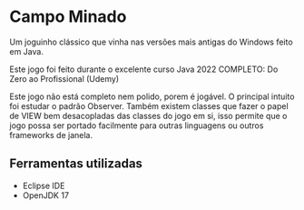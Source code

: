 # Campo Minado
Um joguinho clássico que vinha nas versões mais antigas do Windows feito em Java.

Este jogo foi feito durante o excelente curso 
Java 2022 COMPLETO: Do Zero ao Profissional (Udemy)

Este jogo não está completo nem polido, porem é jogável. O principal intuito foi estudar o padrão Observer. 
Também existem classes que fazer o papel de VIEW bem desacopladas das classes do jogo em si, isso permite que o jogo possa ser portado facilmente para outras linguagens ou outros frameworks de janela. 

## Ferramentas utilizadas
- Eclipse IDE
- OpenJDK 17

